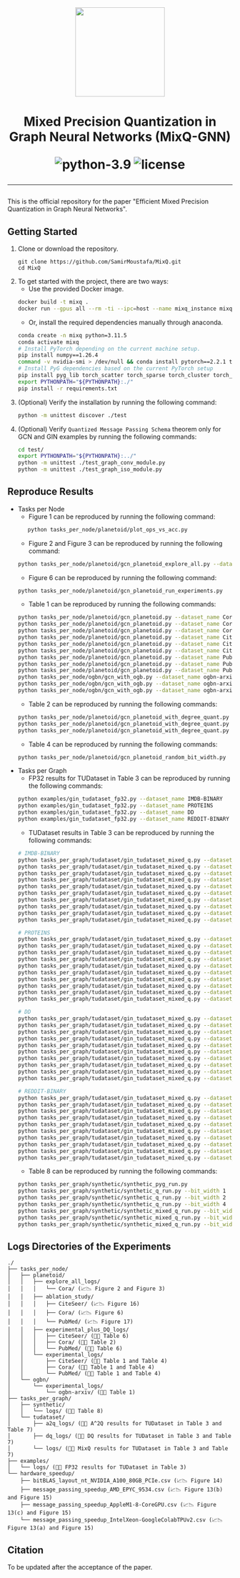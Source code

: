 <div align="center">
<img src="https://i.imgur.com/arMZl3N_d.webp?maxwidth=760&fidelity=grand" width="200">
<h1> Mixed Precision Quantization in Graph Neural Networks (MixQ-GNN)

![python-3.9](https://img.shields.io/badge/python-3.11.5-blue)
![license](https://img.shields.io/badge/license-MIT-green)
_________________________
</div>

This is the official repository for the paper "Efficient Mixed Precision Quantization in Graph Neural Networks".

## Getting Started
1. Clone or download the repository.
    ```
    git clone https://github.com/SamirMoustafa/MixQ.git
    cd MixQ
    ```
2. To get started with the project, there are two ways:
   * Use the provided Docker image.
   ```bash
   docker build -t mixq .
   docker run --gpus all --rm -ti --ipc=host --name mixq_instance mixq /bin/bash
   ```
   * Or, install the required dependencies manually through anaconda.
   ```bash
   conda create -n mixq python=3.11.5
   conda activate mixq
   # Install PyTorch depending on the current machine setup.
   pip install numpy==1.26.4
   command -v nvidia-smi > /dev/null && conda install pytorch==2.2.1 torchvision==0.17.1 pytorch-cuda=12.1 -c pytorch -c nvidia || conda install pytorch==2.2.1 torchvision==0.17.1 torchaudio==2.2.1 cpuonly -c pytorch
   # Install PyG dependencies based on the current PyTorch setup
   pip install pyg_lib torch_scatter torch_sparse torch_cluster torch_spline_conv -f $(python -c "import torch; print('https://data.pyg.org/whl/torch-2.2.1+cu121.html' if torch.cuda.is_available() else 'https://data.pyg.org/whl/torch-2.2.1+cpu.html')")
   export PYTHONPATH="${PYTHONPATH}:./"
   pip install -r requirements.txt
   ```
3. (Optional) Verify the installation by running the following command:
   ```bash
   python -m unittest discover ./test
   ```
4. (Optional) Verify `Quantized Message Passing Schema` theorem only for GCN and GIN examples by running the following commands:
   ```bash
   cd test/
   export PYTHONPATH="${PYTHONPATH}:../"
   python -m unittest ./test_graph_conv_module.py
   python -m unittest ./test_graph_iso_module.py 
   ```
## Reproduce Results
   * Tasks per Node
     * Figure 1 can be reproduced by running the following command:
     ```bash
        python tasks_per_node/planetoid/plot_ops_vs_acc.py
        ```
     * Figure 2 and Figure 3 can be reproduced by running the following command:
     ```bash
     python tasks_per_node/planetoid/gcn_planetoid_explore_all.py --dataset_name Cora
     ```
     * Figure 6 can be reproduced by running the following command:
     ```bash
     python tasks_per_node/planetoid/gcn_planetoid_run_experiments.py
     ```
     * Table 1 can be reproduced by running the following commands:
     ```bash
     python tasks_per_node/planetoid/gcn_planetoid.py --dataset_name Cora --bit_width_lambda -0.000000001
     python tasks_per_node/planetoid/gcn_planetoid.py --dataset_name Cora --bit_width_lambda 0.1
     python tasks_per_node/planetoid/gcn_planetoid.py --dataset_name Cora --bit_width_lambda 1.0
     python tasks_per_node/planetoid/gcn_planetoid.py --dataset_name CiteSeer --bit_width_lambda -0.000000001
     python tasks_per_node/planetoid/gcn_planetoid.py --dataset_name CiteSeer --bit_width_lambda 0.1
     python tasks_per_node/planetoid/gcn_planetoid.py --dataset_name CiteSeer --bit_width_lambda 1.0
     python tasks_per_node/planetoid/gcn_planetoid.py --dataset_name PubMed --bit_width_lambda -0.000000001
     python tasks_per_node/planetoid/gcn_planetoid.py --dataset_name PubMed --bit_width_lambda 0.1
     python tasks_per_node/planetoid/gcn_planetoid.py --dataset_name PubMed --bit_width_lambda 1.0
     python tasks_per_node/ogbn/gcn_with_ogb.py --dataset_name ogbn-arxiv --bit_width_lambda -0.000000001
     python tasks_per_node/ogbn/gcn_with_ogb.py --dataset_name ogbn-arxiv --bit_width_lambda 0.1
     python tasks_per_node/ogbn/gcn_with_ogb.py --dataset_name ogbn-arxiv --bit_width_lambda 1.0
     ```
     * Table 2 can be reproduced by running the following commands:
     ```bash
     python tasks_per_node/planetoid/gcn_planetoid_with_degree_quant.py --dataset_name Cora --bit_width_lambda -0.000000001
     python tasks_per_node/planetoid/gcn_planetoid_with_degree_quant.py --dataset_name Cora --bit_width_lambda 0.1
     python tasks_per_node/planetoid/gcn_planetoid_with_degree_quant.py --dataset_name Cora --bit_width_lambda 1.0
     ```
     * Table 4 can be reproduced by running the following commands:
     ```bash
     python tasks_per_node/planetoid/gcn_planetoid_random_bit_width.py
     ```
* Tasks per Graph
  * FP32 results for TUDataset in Table 3 can be reproduced by running the following commands:
  ```bash
  python examples/gin_tudataset_fp32.py --dataset_name IMDB-BINARY
  python examples/gin_tudataset_fp32.py --dataset_name PROTEINS
  python examples/gin_tudataset_fp32.py --dataset_name DD
  python examples/gin_tudataset_fp32.py --dataset_name REDDIT-BINARY
  ```
  * TUDataset results in Table 3 can be reproduced by running the following commands:
  ```bash
  # IMDB-BINARY
  python tasks_per_graph/tudataset/gin_tudataset_mixed_q.py --dataset_name IMDB-BINARY --bit_width_lambda -0.00000001
  python tasks_per_graph/tudataset/gin_tudataset_mixed_q.py --dataset_name IMDB-BINARY --bit_width_lambda 0.0
  python tasks_per_graph/tudataset/gin_tudataset_mixed_q.py --dataset_name IMDB-BINARY --bit_width_lambda 0.125
  python tasks_per_graph/tudataset/gin_tudataset_mixed_q.py --dataset_name IMDB-BINARY --bit_width_lambda 0.25
  python tasks_per_graph/tudataset/gin_tudataset_mixed_q.py --dataset_name IMDB-BINARY --bit_width_lambda 0.375
  python tasks_per_graph/tudataset/gin_tudataset_mixed_q.py --dataset_name IMDB-BINARY --bit_width_lambda 0.5
  python tasks_per_graph/tudataset/gin_tudataset_mixed_q.py --dataset_name IMDB-BINARY --bit_width_lambda 0.625
  python tasks_per_graph/tudataset/gin_tudataset_mixed_q.py --dataset_name IMDB-BINARY --bit_width_lambda 0.75
  python tasks_per_graph/tudataset/gin_tudataset_mixed_q.py --dataset_name IMDB-BINARY --bit_width_lambda 0.875
  python tasks_per_graph/tudataset/gin_tudataset_mixed_q.py --dataset_name IMDB-BINARY --bit_width_lambda 1.0
  ```
  ```bash
  # PROTEINS
  python tasks_per_graph/tudataset/gin_tudataset_mixed_q.py --dataset_name PROTEINS --bit_width_lambda -0.00000001
  python tasks_per_graph/tudataset/gin_tudataset_mixed_q.py --dataset_name PROTEINS --bit_width_lambda 0.0
  python tasks_per_graph/tudataset/gin_tudataset_mixed_q.py --dataset_name PROTEINS --bit_width_lambda 0.125
  python tasks_per_graph/tudataset/gin_tudataset_mixed_q.py --dataset_name PROTEINS --bit_width_lambda 0.25
  python tasks_per_graph/tudataset/gin_tudataset_mixed_q.py --dataset_name PROTEINS --bit_width_lambda 0.375
  python tasks_per_graph/tudataset/gin_tudataset_mixed_q.py --dataset_name PROTEINS --bit_width_lambda 0.5
  python tasks_per_graph/tudataset/gin_tudataset_mixed_q.py --dataset_name PROTEINS --bit_width_lambda 0.625
  python tasks_per_graph/tudataset/gin_tudataset_mixed_q.py --dataset_name PROTEINS --bit_width_lambda 0.75
  python tasks_per_graph/tudataset/gin_tudataset_mixed_q.py --dataset_name PROTEINS --bit_width_lambda 0.875
  python tasks_per_graph/tudataset/gin_tudataset_mixed_q.py --dataset_name PROTEINS --bit_width_lambda 1.0
  ```
  ```bash
  # DD
  python tasks_per_graph/tudataset/gin_tudataset_mixed_q.py --dataset_name DD --bit_width_lambda -0.00000001
  python tasks_per_graph/tudataset/gin_tudataset_mixed_q.py --dataset_name DD --bit_width_lambda 0.0
  python tasks_per_graph/tudataset/gin_tudataset_mixed_q.py --dataset_name DD --bit_width_lambda 0.125
  python tasks_per_graph/tudataset/gin_tudataset_mixed_q.py --dataset_name DD --bit_width_lambda 0.25
  python tasks_per_graph/tudataset/gin_tudataset_mixed_q.py --dataset_name DD --bit_width_lambda 0.375
  python tasks_per_graph/tudataset/gin_tudataset_mixed_q.py --dataset_name DD --bit_width_lambda 0.5
  python tasks_per_graph/tudataset/gin_tudataset_mixed_q.py --dataset_name DD --bit_width_lambda 0.625
  python tasks_per_graph/tudataset/gin_tudataset_mixed_q.py --dataset_name DD --bit_width_lambda 0.75
  python tasks_per_graph/tudataset/gin_tudataset_mixed_q.py --dataset_name DD --bit_width_lambda 0.875
  python tasks_per_graph/tudataset/gin_tudataset_mixed_q.py --dataset_name DD --bit_width_lambda 1.0
  ```
  ```bash
  # REDDIT-BINARY
  python tasks_per_graph/tudataset/gin_tudataset_mixed_q.py --dataset_name REDDIT-BINARY --bit_width_lambda -0.00000001
  python tasks_per_graph/tudataset/gin_tudataset_mixed_q.py --dataset_name REDDIT-BINARY --bit_width_lambda 0.0
  python tasks_per_graph/tudataset/gin_tudataset_mixed_q.py --dataset_name REDDIT-BINARY --bit_width_lambda 0.125
  python tasks_per_graph/tudataset/gin_tudataset_mixed_q.py --dataset_name REDDIT-BINARY --bit_width_lambda 0.25
  python tasks_per_graph/tudataset/gin_tudataset_mixed_q.py --dataset_name REDDIT-BINARY --bit_width_lambda 0.375
  python tasks_per_graph/tudataset/gin_tudataset_mixed_q.py --dataset_name REDDIT-BINARY --bit_width_lambda 0.5
  python tasks_per_graph/tudataset/gin_tudataset_mixed_q.py --dataset_name REDDIT-BINARY --bit_width_lambda 0.625
  python tasks_per_graph/tudataset/gin_tudataset_mixed_q.py --dataset_name REDDIT-BINARY --bit_width_lambda 0.75
  python tasks_per_graph/tudataset/gin_tudataset_mixed_q.py --dataset_name REDDIT-BINARY --bit_width_lambda 0.875
  python tasks_per_graph/tudataset/gin_tudataset_mixed_q.py --dataset_name REDDIT-BINARY --bit_width_lambda 1.0
  ```
  * Table 8 can be reproduced by running the following commands:
  ```bash
  python tasks_per_graph/synthetic/synthetic_pyg_run.py
  python tasks_per_graph/synthetic/synthetic_q_run.py --bit_width 1
  python tasks_per_graph/synthetic/synthetic_q_run.py --bit_width 2
  python tasks_per_graph/synthetic/synthetic_q_run.py --bit_width 4
  python tasks_per_graph/synthetic/synthetic_mixed_q_run.py --bit_width_lambda -0.0001
  python tasks_per_graph/synthetic/synthetic_mixed_q_run.py --bit_width_lambda 0.0
  python tasks_per_graph/synthetic/synthetic_mixed_q_run.py --bit_width_lambda 0.0001
  ```
     

## Logs Directories of the Experiments
```
./
├── tasks_per_node/
│   ├── planetoid/
│   │   ├── explore_all_logs/
│   │   │   └── Cora/ (📈📉 Figure 2 and Figure 3)
│   │   ├── ablation_study/
│   │   │   ├── CiteSeer/ (📈📉 Figure 16)
│   │   │   ├── Cora/ (📈📉 Figure 6)
│   │   │   └── PubMed/ (📈📉 Figure 17)
│   │   ├── experimental_plus_DQ_logs/
│   │   │   ├── CiteSeer/ (📄📝 Table 6)
│   │   │   ├── Cora/ (📄📝 Table 2)
│   │   │   └── PubMed/ (📄📝 Table 6)
│   │   └── experimental_logs/
│   │       ├── CiteSeer/ (📄📝 Table 1 and Table 4)
│   │       ├── Cora/ (📄📝 Table 1 and Table 4)
│   │       └── PubMed/ (📄📝 Table 1 and Table 4)
│   └── ogbn/
│       └── experimental_logs/
│           └── ogbn-arxiv/ (📄📝 Table 1)
├── tasks_per_graph/
│   ├── synthetic/
│   │   └── logs/ (📄📝 Table 8)
│   └── tudataset/
│       ├── a2q_logs/ (📄📝 A^2Q results for TUDataset in Table 3 and Table 7)
│       ├── dq_logs/ (📄📝 DQ results for TUDataset in Table 3 and Table 7)
│       └── logs/ (📄📝 MixQ results for TUDataset in Table 3 and Table 7)
├── examples/
│   └── logs/ (📄📝 FP32 results for TUDataset in Table 3)
└── hardware_speedup/
    ├── bitBLAS_layout_nt_NVIDIA_A100_80GB_PCIe.csv (📈📉 Figure 14)
    ├── message_passing_speedup_AMD_EPYC_9534.csv (📈📉 Figure 13(b) and Figure 15)
    ├── message_passing_speedup_AppleM1-8-CoreGPU.csv (📈📉 Figure 13(c) and Figure 15)
    └── message_passing_speedup_IntelXeon-GoogleColabTPUv2.csv (📈📉 Figure 13(a) and Figure 15)
```

## Citation
To be updated after the acceptance of the paper.
